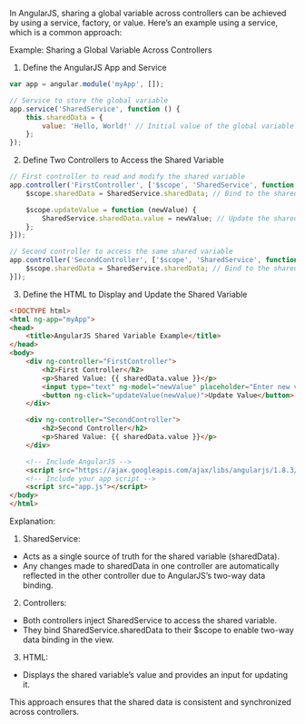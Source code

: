 In AngularJS, sharing a global variable across controllers can be achieved by using a service, factory, or value. Here’s an example using a service, which is a common approach:

Example: Sharing a Global Variable Across Controllers

1. Define the AngularJS App and Service

```javascript
var app = angular.module('myApp', []);

// Service to store the global variable
app.service('SharedService', function () {
    this.sharedData = {
        value: 'Hello, World!' // Initial value of the global variable
    };
});
```

2. Define Two Controllers to Access the Shared Variable
   
```javascript
// First controller to read and modify the shared variable
app.controller('FirstController', ['$scope', 'SharedService', function ($scope, SharedService) {
    $scope.sharedData = SharedService.sharedData; // Bind to the shared data

    $scope.updateValue = function (newValue) {
        SharedService.sharedData.value = newValue; // Update the shared variable
    };
}]);

// Second controller to access the same shared variable
app.controller('SecondController', ['$scope', 'SharedService', function ($scope, SharedService) {
    $scope.sharedData = SharedService.sharedData; // Bind to the shared data
}]);
```

3. Define the HTML to Display and Update the Shared Variable

```html
<!DOCTYPE html>
<html ng-app="myApp">
<head>
    <title>AngularJS Shared Variable Example</title>
</head>
<body>
    <div ng-controller="FirstController">
        <h2>First Controller</h2>
        <p>Shared Value: {{ sharedData.value }}</p>
        <input type="text" ng-model="newValue" placeholder="Enter new value">
        <button ng-click="updateValue(newValue)">Update Value</button>
    </div>

    <div ng-controller="SecondController">
        <h2>Second Controller</h2>
        <p>Shared Value: {{ sharedData.value }}</p>
    </div>

    <!-- Include AngularJS -->
    <script src="https://ajax.googleapis.com/ajax/libs/angularjs/1.8.3/angular.min.js"></script>
    <!-- Include your app script -->
    <script src="app.js"></script>
</body>
</html>
```

Explanation:
1. SharedService:
  - Acts as a single source of truth for the shared variable (sharedData).
  - Any changes made to sharedData in one controller are automatically reflected in the other controller due to AngularJS’s two-way data binding.
2. Controllers:
  - Both controllers inject SharedService to access the shared variable.
  - They bind SharedService.sharedData to their $scope to enable two-way data binding in the view.
3. HTML:
  - Displays the shared variable’s value and provides an input for updating it.

This approach ensures that the shared data is consistent and synchronized across controllers.
